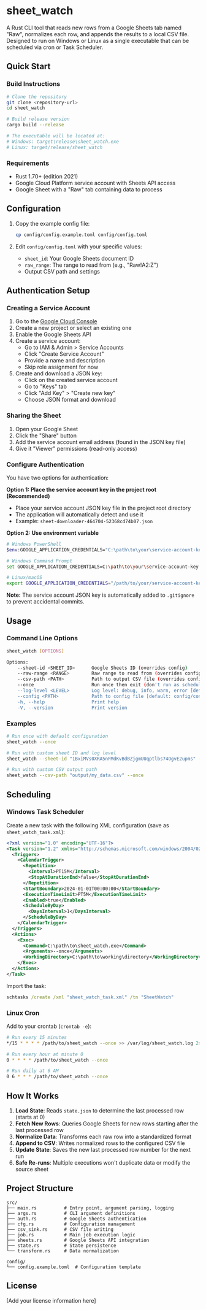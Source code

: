 # sheet_watch

A Rust CLI tool that reads new rows from a Google Sheets tab named "Raw", normalizes each row, and appends the results to a local CSV file. Designed to run on Windows or Linux as a single executable that can be scheduled via cron or Task Scheduler.

## Quick Start

### Build Instructions

```bash
# Clone the repository
git clone <repository-url>
cd sheet_watch

# Build release version
cargo build --release

# The executable will be located at:
# Windows: target\release\sheet_watch.exe
# Linux: target/release/sheet_watch
```

### Requirements

- Rust 1.70+ (edition 2021)
- Google Cloud Platform service account with Sheets API access
- Google Sheet with a "Raw" tab containing data to process

## Configuration

1. Copy the example config file:
   ```bash
   cp config/config.example.toml config/config.toml
   ```

2. Edit `config/config.toml` with your specific values:
   - `sheet_id`: Your Google Sheets document ID
   - `raw_range`: The range to read from (e.g., "Raw!A2:Z")
   - Output CSV path and settings

## Authentication Setup

### Creating a Service Account

1. Go to the [Google Cloud Console](https://console.cloud.google.com/)
2. Create a new project or select an existing one
3. Enable the Google Sheets API
4. Create a service account:
   - Go to IAM & Admin > Service Accounts
   - Click "Create Service Account"
   - Provide a name and description
   - Skip role assignment for now
5. Create and download a JSON key:
   - Click on the created service account
   - Go to "Keys" tab
   - Click "Add Key" > "Create new key"
   - Choose JSON format and download

### Sharing the Sheet

1. Open your Google Sheet
2. Click the "Share" button
3. Add the service account email address (found in the JSON key file)
4. Give it "Viewer" permissions (read-only access)

### Configure Authentication

You have two options for authentication:

**Option 1: Place the service account key in the project root (Recommended)**
- Place your service account JSON key file in the project root directory
- The application will automatically detect and use it
- Example: `sheet-downloader-464704-52368cd74b07.json`

**Option 2: Use environment variable**
```bash
# Windows PowerShell
$env:GOOGLE_APPLICATION_CREDENTIALS="C:\path\to\your\service-account-key.json"

# Windows Command Prompt
set GOOGLE_APPLICATION_CREDENTIALS=C:\path\to\your\service-account-key.json

# Linux/macOS
export GOOGLE_APPLICATION_CREDENTIALS="/path/to/your/service-account-key.json"
```

**Note:** The service account JSON key is automatically added to `.gitignore` to prevent accidental commits.

## Usage

### Command Line Options

```bash
sheet_watch [OPTIONS]

Options:
    --sheet-id <SHEET_ID>      Google Sheets ID (overrides config)
    --raw-range <RANGE>        Raw range to read from (overrides config)
    --csv-path <PATH>          Path to output CSV file (overrides config)
    --once                     Run once then exit (don't run as scheduler)
    --log-level <LEVEL>        Log level: debug, info, warn, error [default: info]
    --config <PATH>            Path to config file [default: config/config.toml]
    -h, --help                 Print help
    -V, --version              Print version
```

### Examples

```bash
# Run once with default configuration
sheet_watch --once

# Run with custom sheet ID and log level
sheet_watch --sheet-id "1BxiMVs0XRA5nFMdKvBdBZjgmUUqptlbs74OgvE2upms" --log-level debug --once

# Run with custom CSV output path
sheet_watch --csv-path "output/my_data.csv" --once
```

## Scheduling

### Windows Task Scheduler

Create a new task with the following XML configuration (save as `sheet_watch_task.xml`):

```xml
<?xml version="1.0" encoding="UTF-16"?>
<Task version="1.2" xmlns="http://schemas.microsoft.com/windows/2004/02/mit/task">
  <Triggers>
    <CalendarTrigger>
      <Repetition>
        <Interval>PT15M</Interval>
        <StopAtDurationEnd>false</StopAtDurationEnd>
      </Repetition>
      <StartBoundary>2024-01-01T00:00:00</StartBoundary>
      <ExecutionTimeLimit>PT5M</ExecutionTimeLimit>
      <Enabled>true</Enabled>
      <ScheduleByDay>
        <DaysInterval>1</DaysInterval>
      </ScheduleByDay>
    </CalendarTrigger>
  </Triggers>
  <Actions>
    <Exec>
      <Command>C:\path\to\sheet_watch.exe</Command>
      <Arguments>--once</Arguments>
      <WorkingDirectory>C:\path\to\working\directory</WorkingDirectory>
    </Exec>
  </Actions>
</Task>
```

Import the task:
```cmd
schtasks /create /xml "sheet_watch_task.xml" /tn "SheetWatch"
```

### Linux Cron

Add to your crontab (`crontab -e`):

```bash
# Run every 15 minutes
*/15 * * * * /path/to/sheet_watch --once >> /var/log/sheet_watch.log 2>&1

# Run every hour at minute 0
0 * * * * /path/to/sheet_watch --once

# Run daily at 6 AM
0 6 * * * /path/to/sheet_watch --once
```

## How It Works

1. **Load State**: Reads `state.json` to determine the last processed row (starts at 0)
2. **Fetch New Rows**: Queries Google Sheets for new rows starting after the last processed row
3. **Normalize Data**: Transforms each raw row into a standardized format
4. **Append to CSV**: Writes normalized rows to the configured CSV file
5. **Update State**: Saves the new last processed row number for the next run
6. **Safe Re-runs**: Multiple executions won't duplicate data or modify the source sheet

## Project Structure

```
src/
├── main.rs          # Entry point, argument parsing, logging
├── args.rs          # CLI argument definitions
├── auth.rs          # Google Sheets authentication
├── cfg.rs           # Configuration management
├── csv_sink.rs      # CSV file writing
├── job.rs           # Main job execution logic
├── sheets.rs        # Google Sheets API integration
├── state.rs         # State persistence
└── transform.rs     # Data normalization

config/
└── config.example.toml  # Configuration template
```

## License

[Add your license information here] 